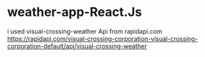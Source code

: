 # weather-app-React.Js
i used visual-crossing-weather Api from rapidapi.com
https://rapidapi.com/visual-crossing-corporation-visual-crossing-corporation-default/api/visual-crossing-weather
